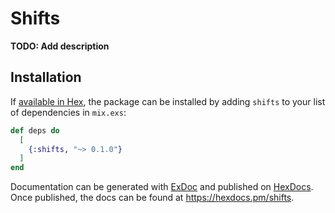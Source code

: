 # Shifts

**TODO: Add description**

## Installation

If [available in Hex](https://hex.pm/docs/publish), the package can be installed
by adding `shifts` to your list of dependencies in `mix.exs`:

```elixir
def deps do
  [
    {:shifts, "~> 0.1.0"}
  ]
end
```

Documentation can be generated with [ExDoc](https://github.com/elixir-lang/ex_doc)
and published on [HexDocs](https://hexdocs.pm). Once published, the docs can
be found at <https://hexdocs.pm/shifts>.

